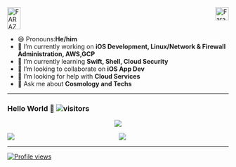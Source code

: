<a href="https://dev.to/farazul">
  <img src="https://d2fltix0v2e0sb.cloudfront.net/dev-badge.svg" alt="FARAZUL HODA's DEV Profile" height="50" width="30">
 </a>
 </a><a href="http://linkedin.com/in/farazul-hoda-5b0510122/" target="_blank" rel="nofollow"><img align="right" alt="Faraz's Linkdein" width="30" src="https://cdn.jsdelivr.net/npm/simple-icons@v3/icons/linkedin.svg" /></a>
 
 - 😄 Pronouns:<b>He/him</b>
- 🔭 I’m currently working on <b>iOS Development, Linux/Network & Firewall Administration, AWS,GCP </b>
- 🌱 I’m currently learning <b>Swift, Shell, Cloud Security</b>
- 👯 I’m looking to collaborate on <b>iOS App Dev</b>
- 🤔 I’m looking for help with <b>Cloud Services</b>
- 💬 Ask me about <b>Cosmology and Techs</b>
</p>

 ****
 
 ### Hello World  👋  ![visitors](https://visitor-badge.glitch.me/badge?page_id=https://github.com/farazul)
    
<p align='center'>
    <img src="https://gidigi.com/cdn/love.gif">
<p align='center'>
  
<img src='https://github-readme-stats.vercel.app/api?username=farazul&show_icons=true&theme=tokyonight&count_private=true&line_height=40'  align="left" />
<img src='https://github-readme-stats.vercel.app/api/top-langs/?username=farazul&theme=tokyonight&hide_langs_below=4' />
  

****
[![Profile views](http://hits.dwyl.com/farazul/farazul.svg)](http://hits.dwyl.com/farazul/farazul)
